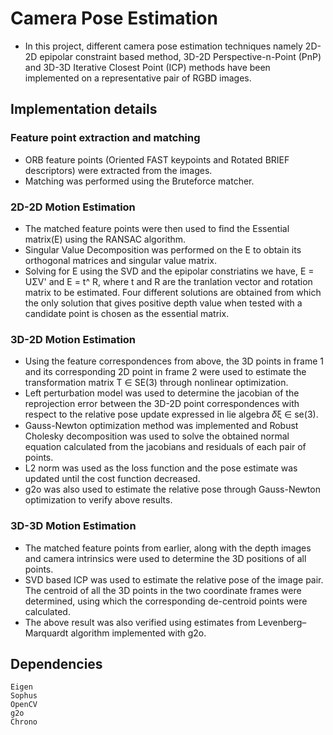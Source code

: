 # Camera Pose Estimation

 - In this project, different camera pose estimation techniques namely 2D-2D epipolar constraint based method, 3D-2D Perspective-n-Point (PnP) and 3D-3D Iterative Closest Point (ICP) methods have been implemented on a representative pair of RGBD images.

## Implementation details

### Feature point extraction and matching

 - ORB feature points (Oriented FAST keypoints and Rotated BRIEF descriptors) were extracted from the images. <br />
 - Matching was performed using the Bruteforce matcher. <br />

### 2D-2D Motion Estimation

 - The matched feature points were then used to find the Essential matrix(E) using the RANSAC algorithm. <br />
 - Singular Value Decomposition was performed on the E to obtain its orthogonal matrices and singular value matrix. <br />
 - Solving for E using the SVD and the epipolar constriatins we have, E = UΣV' and E = t^ R, where t and R are the tranlation vector and rotation matrix to be estimated. Four different solutions are obtained from which the only solution that gives positive depth value when tested with a candidate point is chosen as the essential matrix. <br />

### 3D-2D Motion Estimation

 - Using the feature correspondences from above, the 3D points in frame 1 and its corresponding 2D point in frame 2 were used to estimate the transformation matrix T ∈ SE(3) through nonlinear optimization. <br />
 - Left perturbation model was used to determine the jacobian of the reprojection error between the 3D-2D point correspondences with respect to the relative pose update expressed in lie algebra 𝛿ξ ∈ se(3). <br />
 - Gauss-Newton optimization method was implemented and Robust Cholesky decomposition was used to solve the obtained normal equation calculated from the jacobians and residuals of each pair of points. <br />
 - L2 norm was used as the loss function and the pose estimate was updated until the cost function decreased. <br />
 - g2o was also used to estimate the relative pose through Gauss-Newton optimization to verify above results.
 <!-- - It can be concluded that the native optimization implementation outperforms g2o by a factor of 10 in computation time and <Performance comparison>. <br /> -->

### 3D-3D Motion Estimation

 - The matched feature points from earlier, along with the depth images and camera intrinsics were used to determine the 3D positions of all points. <br />
 - SVD based ICP was used to estimate the relative pose of the image pair. The centroid of all the 3D points in the two coordinate frames were determined, using which the corresponding de-centroid points were calculated. <br />
 - The above result was also verified using estimates from Levenberg–Marquardt algorithm implemented with g2o.


## Dependencies
```
Eigen
Sophus
OpenCV
g2o
Chrono
```
